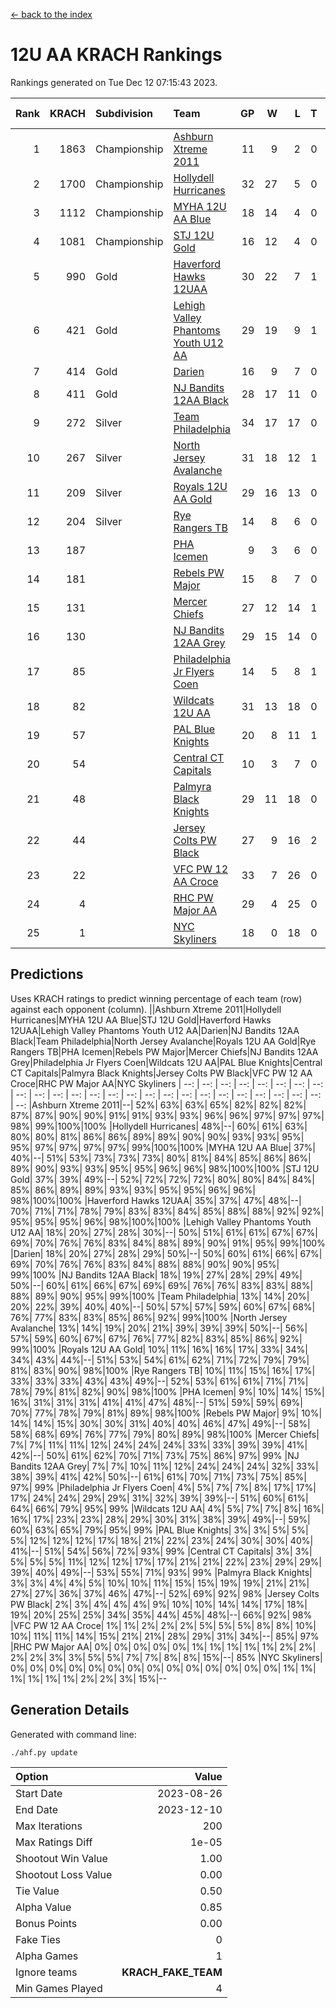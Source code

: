 [<- back to the index](readme.md)
# 12U AA KRACH Rankings
Rankings generated on Tue Dec 12 07:15:43 2023.

Rank|KRACH|Subdivision|Team|GP|W|L|T|OTW|OTL|SoS|Exp Wins|Win Diff
---:|---:|:---|:---|---:|---:|---:|---:|---:|---:|---:|---:|---:
1|1863|Championship|[Ashburn Xtreme 2011](https://gamesheetstats.com/seasons/3659/teams/141121/schedule)|11|9|2|0|0|0|506|9.8|-0.0
2|1700|Championship|[Hollydell Hurricanes](https://gamesheetstats.com/seasons/3659/teams/141133/schedule)|32|27|5|0|4|0|411|27.8|-0.0
3|1112|Championship|[MYHA 12U AA Blue](https://gamesheetstats.com/seasons/3659/teams/141123/schedule)|18|14|4|0|1|1|415|14.8|-0.0
4|1081|Championship|[STJ 12U Gold](https://gamesheetstats.com/seasons/3659/teams/141122/schedule)|16|12|4|0|1|0|466|12.8|-0.0
5|990|Gold|[Haverford Hawks 12UAA](https://gamesheetstats.com/seasons/3659/teams/141127/schedule)|30|22|7|1|2|2|466|23.3|-0.0
6|421|Gold|[Lehigh Valley Phantoms Youth U12 AA](https://gamesheetstats.com/seasons/3659/teams/141129/schedule)|29|19|9|1|0|0|397|20.4|0.0
7|414|Gold|[Darien](https://gamesheetstats.com/seasons/3659/teams/141125/schedule)|16|9|7|0|1|1|469|9.9|0.0
8|411|Gold|[NJ Bandits 12AA Black](https://gamesheetstats.com/seasons/3659/teams/141126/schedule)|28|17|11|0|0|1|508|17.8|-0.0
9|272|Silver|[Team Philadelphia](https://gamesheetstats.com/seasons/3659/teams/141128/schedule)|34|17|17|0|3|4|541|17.8|-0.0
10|267|Silver|[North Jersey Avalanche](https://gamesheetstats.com/seasons/3659/teams/141137/schedule)|31|18|12|1|1|2|285|19.4|0.0
11|209|Silver|[Royals 12U AA Gold](https://gamesheetstats.com/seasons/3659/teams/141142/schedule)|29|16|13|0|3|1|356|16.9|0.0
12|204|Silver|[Rye Rangers TB](https://gamesheetstats.com/seasons/3659/teams/141140/schedule)|14|8|6|0|1|1|213|8.9|0.0
13|187||[PHA Icemen](https://gamesheetstats.com/seasons/3659/teams/141145/schedule)|9|3|6|0|0|0|559|3.8|-0.0
14|181||[Rebels PW Major](https://gamesheetstats.com/seasons/3659/teams/141138/schedule)|15|8|7|0|1|0|196|8.9|0.0
15|131||[Mercer Chiefs](https://gamesheetstats.com/seasons/3659/teams/141135/schedule)|27|12|14|1|2|3|335|13.4|0.0
16|130||[NJ Bandits 12AA Grey](https://gamesheetstats.com/seasons/3659/teams/141134/schedule)|29|15|14|0|1|2|263|15.9|0.0
17|85||[Philadelphia Jr Flyers Coen](https://gamesheetstats.com/seasons/3659/teams/141143/schedule)|14|5|8|1|0|0|430|6.4|0.0
18|82||[Wildcats 12U AA](https://gamesheetstats.com/seasons/3659/teams/141136/schedule)|31|13|18|0|0|0|381|13.9|0.0
19|57||[PAL Blue Knights](https://gamesheetstats.com/seasons/3659/teams/141139/schedule)|20|8|11|1|0|1|134|9.4|0.0
20|54||[Central CT Capitals](https://gamesheetstats.com/seasons/3659/teams/141124/schedule)|10|3|7|0|0|2|352|3.9|0.0
21|48||[Palmyra Black Knights](https://gamesheetstats.com/seasons/3659/teams/141130/schedule)|29|11|18|0|1|1|350|11.9|0.0
22|44||[Jersey Colts PW Black](https://gamesheetstats.com/seasons/3659/teams/141141/schedule)|27|9|16|2|1|0|179|10.9|0.0
23|22||[VFC PW 12 AA Croce](https://gamesheetstats.com/seasons/3659/teams/141131/schedule)|33|7|26|0|1|2|495|7.9|0.0
24|4||[RHC PW Major AA](https://gamesheetstats.com/seasons/3659/teams/141132/schedule)|29|4|25|0|0|0|234|4.9|0.0
25|1||[NYC Skyliners](https://gamesheetstats.com/seasons/3659/teams/141144/schedule)|18|0|18|0|0|0|126|0.9|0.0

## Predictions
Uses KRACH ratings to predict winning percentage of each team (row) against each opponent (column).
||Ashburn Xtreme 2011|Hollydell Hurricanes|MYHA 12U AA Blue|STJ 12U Gold|Haverford Hawks 12UAA|Lehigh Valley Phantoms Youth U12 AA|Darien|NJ Bandits 12AA Black|Team Philadelphia|North Jersey Avalanche|Royals 12U AA Gold|Rye Rangers TB|PHA Icemen|Rebels PW Major|Mercer Chiefs|NJ Bandits 12AA Grey|Philadelphia Jr Flyers Coen|Wildcats 12U AA|PAL Blue Knights|Central CT Capitals|Palmyra Black Knights|Jersey Colts PW Black|VFC PW 12 AA Croce|RHC PW Major AA|NYC Skyliners
| --: | --: | --: | --: | --: | --: | --: | --: | --: | --: | --: | --: | --: | --: | --: | --: | --: | --: | --: | --: | --: | --: | --: | --: | --: | --: 
|Ashburn Xtreme 2011|--| 52%| 63%| 63%| 65%| 82%| 82%| 82%| 87%| 87%| 90%| 90%| 91%| 91%| 93%| 93%| 96%| 96%| 97%| 97%| 97%| 98%| 99%|100%|100%
|Hollydell Hurricanes| 48%|--| 60%| 61%| 63%| 80%| 80%| 81%| 86%| 86%| 89%| 89%| 90%| 90%| 93%| 93%| 95%| 95%| 97%| 97%| 97%| 97%| 99%|100%|100%
|MYHA 12U AA Blue| 37%| 40%|--| 51%| 53%| 73%| 73%| 73%| 80%| 81%| 84%| 85%| 86%| 86%| 89%| 90%| 93%| 93%| 95%| 95%| 96%| 96%| 98%|100%|100%
|STJ 12U Gold| 37%| 39%| 49%|--| 52%| 72%| 72%| 72%| 80%| 80%| 84%| 84%| 85%| 86%| 89%| 89%| 93%| 93%| 95%| 95%| 96%| 96%| 98%|100%|100%
|Haverford Hawks 12UAA| 35%| 37%| 47%| 48%|--| 70%| 71%| 71%| 78%| 79%| 83%| 83%| 84%| 85%| 88%| 88%| 92%| 92%| 95%| 95%| 95%| 96%| 98%|100%|100%
|Lehigh Valley Phantoms Youth U12 AA| 18%| 20%| 27%| 28%| 30%|--| 50%| 51%| 61%| 61%| 67%| 67%| 69%| 70%| 76%| 76%| 83%| 84%| 88%| 89%| 90%| 91%| 95%| 99%|100%
|Darien| 18%| 20%| 27%| 28%| 29%| 50%|--| 50%| 60%| 61%| 66%| 67%| 69%| 70%| 76%| 76%| 83%| 84%| 88%| 88%| 90%| 90%| 95%| 99%|100%
|NJ Bandits 12AA Black| 18%| 19%| 27%| 28%| 29%| 49%| 50%|--| 60%| 61%| 66%| 67%| 69%| 69%| 76%| 76%| 83%| 83%| 88%| 88%| 89%| 90%| 95%| 99%|100%
|Team Philadelphia| 13%| 14%| 20%| 20%| 22%| 39%| 40%| 40%|--| 50%| 57%| 57%| 59%| 60%| 67%| 68%| 76%| 77%| 83%| 83%| 85%| 86%| 92%| 99%|100%
|North Jersey Avalanche| 13%| 14%| 19%| 20%| 21%| 39%| 39%| 39%| 50%|--| 56%| 57%| 59%| 60%| 67%| 67%| 76%| 77%| 82%| 83%| 85%| 86%| 92%| 99%|100%
|Royals 12U AA Gold| 10%| 11%| 16%| 16%| 17%| 33%| 34%| 34%| 43%| 44%|--| 51%| 53%| 54%| 61%| 62%| 71%| 72%| 79%| 79%| 81%| 83%| 90%| 98%|100%
|Rye Rangers TB| 10%| 11%| 15%| 16%| 17%| 33%| 33%| 33%| 43%| 43%| 49%|--| 52%| 53%| 61%| 61%| 71%| 71%| 78%| 79%| 81%| 82%| 90%| 98%|100%
|PHA Icemen|  9%| 10%| 14%| 15%| 16%| 31%| 31%| 31%| 41%| 41%| 47%| 48%|--| 51%| 59%| 59%| 69%| 70%| 77%| 78%| 79%| 81%| 89%| 98%|100%
|Rebels PW Major|  9%| 10%| 14%| 14%| 15%| 30%| 30%| 31%| 40%| 40%| 46%| 47%| 49%|--| 58%| 58%| 68%| 69%| 76%| 77%| 79%| 80%| 89%| 98%|100%
|Mercer Chiefs|  7%|  7%| 11%| 11%| 12%| 24%| 24%| 24%| 33%| 33%| 39%| 39%| 41%| 42%|--| 50%| 61%| 62%| 70%| 71%| 73%| 75%| 86%| 97%| 99%
|NJ Bandits 12AA Grey|  7%|  7%| 10%| 11%| 12%| 24%| 24%| 24%| 32%| 33%| 38%| 39%| 41%| 42%| 50%|--| 61%| 61%| 70%| 71%| 73%| 75%| 85%| 97%| 99%
|Philadelphia Jr Flyers Coen|  4%|  5%|  7%|  7%|  8%| 17%| 17%| 17%| 24%| 24%| 29%| 29%| 31%| 32%| 39%| 39%|--| 51%| 60%| 61%| 64%| 66%| 79%| 95%| 99%
|Wildcats 12U AA|  4%|  5%|  7%|  7%|  8%| 16%| 16%| 17%| 23%| 23%| 28%| 29%| 30%| 31%| 38%| 39%| 49%|--| 59%| 60%| 63%| 65%| 79%| 95%| 99%
|PAL Blue Knights|  3%|  3%|  5%|  5%|  5%| 12%| 12%| 12%| 17%| 18%| 21%| 22%| 23%| 24%| 30%| 30%| 40%| 41%|--| 51%| 54%| 56%| 72%| 93%| 99%
|Central CT Capitals|  3%|  3%|  5%|  5%|  5%| 11%| 12%| 12%| 17%| 17%| 21%| 21%| 22%| 23%| 29%| 29%| 39%| 40%| 49%|--| 53%| 55%| 71%| 93%| 99%
|Palmyra Black Knights|  3%|  3%|  4%|  4%|  5%| 10%| 10%| 11%| 15%| 15%| 19%| 19%| 21%| 21%| 27%| 27%| 36%| 37%| 46%| 47%|--| 52%| 69%| 92%| 98%
|Jersey Colts PW Black|  2%|  3%|  4%|  4%|  4%|  9%| 10%| 10%| 14%| 14%| 17%| 18%| 19%| 20%| 25%| 25%| 34%| 35%| 44%| 45%| 48%|--| 66%| 92%| 98%
|VFC PW 12 AA Croce|  1%|  1%|  2%|  2%|  2%|  5%|  5%|  5%|  8%|  8%| 10%| 10%| 11%| 11%| 14%| 15%| 21%| 21%| 28%| 29%| 31%| 34%|--| 85%| 97%
|RHC PW Major AA|  0%|  0%|  0%|  0%|  0%|  1%|  1%|  1%|  1%|  1%|  2%|  2%|  2%|  2%|  3%|  3%|  5%|  5%|  7%|  7%|  8%|  8%| 15%|--| 85%
|NYC Skyliners|  0%|  0%|  0%|  0%|  0%|  0%|  0%|  0%|  0%|  0%|  0%|  0%|  0%|  0%|  1%|  1%|  1%|  1%|  1%|  1%|  2%|  2%|  3%| 15%|--

## Generation Details

Generated with command line:
```
./ahf.py update
```

| Option | Value |
| :----- | ----: |
| Start Date | 2023-08-26 |
| End Date | 2023-12-10 |
| Max Iterations | 200 |
| Max Ratings Diff | 1e-05 |
| Shootout Win Value | 1.00 |
| Shootout Loss Value | 0.00 |
| Tie Value | 0.50 |
| Alpha Value | 0.85 |
| Bonus Points | 0.00 |
| Fake Ties | 0 |
| Alpha Games | 1 |
| Ignore teams | __KRACH_FAKE_TEAM__ |
| Min Games Played | 4 |

